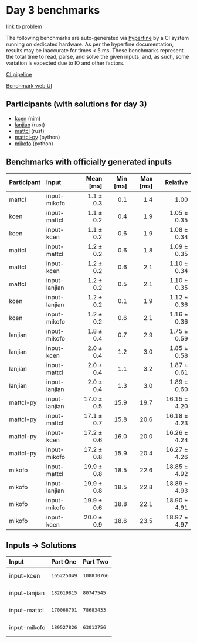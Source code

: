 # Day 3 benchmarks

[link to problem](https://adventofcode.com/2024/day/3)

The following benchmarks are auto-generated via
[hyperfine](https://github.com/sharkdp/hyperfine) by a CI system running on
dedicated hardware. As per the hyperfine documentation, results may be
inaccurate for times < 5 ms. These benchmarks represent the total time to read,
parse, and solve the given inputs, and, as such, some variation is expected due
to IO and other factors.

[CI pipeline](http://ci.papercode.net:8080/teams/main/pipelines/aoc2024)

[Benchmark web UI](https://aoc.ancalagon.black)


## Participants (with solutions for day 3)

- [kcen](https://github.com/kcen/aoc2024) (nim)
- [lanjian](https://github.com/lanjian/aoc-2024) (rust)
- [mattcl](https://github.com/mattcl/aoc2024) (rust)
- [mattcl-py](https://github.com/mattcl/aoc2024-py) (python)
- [mikofo](https://github.com/mikofo/aoc2024) (python)


## Benchmarks with officially generated inputs

| Participant | Input | Mean [ms] | Min [ms] | Max [ms] | Relative |
|:---|:---|---:|---:|---:|---:|
| mattcl | input-mikofo | 1.1 ± 0.3 | 0.1 | 1.4 | 1.00 |
| kcen | input-mattcl | 1.1 ± 0.2 | 0.4 | 1.9 | 1.05 ± 0.35 |
| kcen | input-kcen | 1.1 ± 0.2 | 0.6 | 1.9 | 1.08 ± 0.34 |
| mattcl | input-mattcl | 1.2 ± 0.2 | 0.6 | 1.8 | 1.09 ± 0.35 |
| mattcl | input-kcen | 1.2 ± 0.2 | 0.6 | 2.1 | 1.10 ± 0.34 |
| mattcl | input-lanjian | 1.2 ± 0.2 | 0.5 | 2.1 | 1.10 ± 0.35 |
| kcen | input-lanjian | 1.2 ± 0.2 | 0.1 | 1.9 | 1.12 ± 0.36 |
| kcen | input-mikofo | 1.2 ± 0.2 | 0.6 | 2.1 | 1.16 ± 0.36 |
| lanjian | input-mikofo | 1.8 ± 0.4 | 0.7 | 2.9 | 1.75 ± 0.59 |
| lanjian | input-kcen | 2.0 ± 0.4 | 1.2 | 3.0 | 1.85 ± 0.58 |
| lanjian | input-mattcl | 2.0 ± 0.4 | 1.1 | 3.2 | 1.87 ± 0.61 |
| lanjian | input-lanjian | 2.0 ± 0.4 | 1.3 | 3.0 | 1.89 ± 0.60 |
| mattcl-py | input-lanjian | 17.0 ± 0.5 | 15.9 | 19.7 | 16.15 ± 4.20 |
| mattcl-py | input-mattcl | 17.1 ± 0.7 | 15.8 | 20.6 | 16.18 ± 4.23 |
| mattcl-py | input-kcen | 17.2 ± 0.6 | 16.0 | 20.0 | 16.26 ± 4.24 |
| mattcl-py | input-mikofo | 17.2 ± 0.8 | 15.9 | 20.4 | 16.27 ± 4.26 |
| mikofo | input-mattcl | 19.9 ± 0.8 | 18.5 | 22.6 | 18.85 ± 4.92 |
| mikofo | input-lanjian | 19.9 ± 0.8 | 18.5 | 22.8 | 18.89 ± 4.93 |
| mikofo | input-mikofo | 19.9 ± 0.6 | 18.8 | 22.1 | 18.90 ± 4.91 |
| mikofo | input-kcen | 20.0 ± 0.9 | 18.6 | 23.5 | 18.97 ± 4.97 |


## Inputs -> Solutions

| Input | Part One | Part Two |
|:---|:---|:---|
|input-kcen|<pre>165225049</pre>|<pre>108830766</pre>|
|input-lanjian|<pre>182619815</pre>|<pre>80747545</pre>|
|input-mattcl|<pre>170068701</pre>|<pre>78683433</pre>|
|input-mikofo|<pre>189527826</pre>|<pre>63013756</pre>|